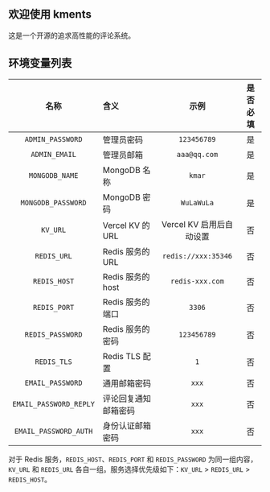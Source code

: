 ## 欢迎使用 kments

这是一个开源的追求高性能的评论系统。

## 环境变量列表

|           名称           | 含义              |         示例          | 是否必填 |
|:----------------------:|:----------------|:-------------------:|:----:|
|    `ADMIN_PASSWORD`    | 管理员密码           |     `123456789`     |  是   |
|     `ADMIN_EMAIL`      | 管理员邮箱           |    `aaa@qq.com`     |  是   |
|     `MONGODB_NAME`     | MongoDB 名称      |       `kmar`        |  是   |
|   `MONGODB_PASSWORD`   | MongoDB 密码      |     `WuLaWuLa`      |  是   |
|        `KV_URL`        | Vercel KV 的 URL |  Vercel KV 启用后自动设置  |  否   |
|      `REDIS_URL`       | Redis 服务的 URL   | `redis://xxx:35346` |  否   |
|      `REDIS_HOST`      | Redis 服务的 host  |   `redis-xxx.com`   |  否   |
|      `REDIS_PORT`      | Redis 服务的端口     |       `3306`        |  否   |
|    `REDIS_PASSWORD`    | Redis 服务的密码     |     `123456789`     |  否   |
|      `REDIS_TLS`       | Redis TLS 配置    |         `1`         |  否   |
|    `EMAIL_PASSWORD`    | 通用邮箱密码          |        `xxx`        |  否   |
| `EMAIL_PASSWORD_REPLY` | 评论回复通知邮箱密码      |        `xxx`        |  否   |
| `EMAIL_PASSWORD_AUTH`  | 身份认证邮箱密码        |        `xxx`        |  否   |

对于 Redis 服务，`REDIS_HOST`、`REDIS_PORT` 和 `REDIS_PASSWORD` 为同一组内容，`KV_URL` 和 `REDIS_URL` 各自一组。服务选择优先级如下：`KV_URL` > `REDIS_URL` > `REDIS_HOST`。